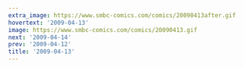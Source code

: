 ```yaml
---
extra_image: https://www.smbc-comics.com/comics/20090413after.gif
hovertext: '2009-04-13'
image: https://www.smbc-comics.com/comics/20090413.gif
next: '2009-04-14'
prev: '2009-04-12'
title: '2009-04-13'
---
```

